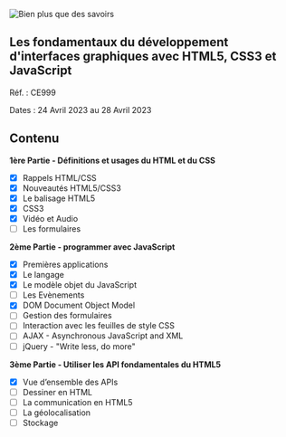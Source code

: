 ![Bien plus que des savoirs](https://static.ib-formation.fr/content/uploads/2022/06/17103530/cegos.png)

## Les fondamentaux du développement d'interfaces graphiques avec HTML5, CSS3 et JavaScript

Réf. : CE999

Dates : 24 Avril 2023 au 28 Avril 2023

## Contenu

**1ère Partie - Définitions et usages du HTML et du CSS**
- [x] Rappels HTML/CSS
- [x] Nouveautés HTML5/CSS3
- [x] Le balisage HTML5
- [x] CSS3
- [x] Vidéo et Audio
- [ ] Les formulaires

**2ème Partie - programmer avec JavaScript**
- [x] Premières applications
- [x] Le langage
- [x] Le modèle objet du JavaScript
- [ ] Les Evènements
- [x] DOM Document Object Model
- [ ] Gestion des formulaires
- [ ] Interaction avec les feuilles de style CSS
- [ ] AJAX - Asynchronous JavaScript and XML
- [ ] jQuery - "Write less, do more"

**3ème Partie - Utiliser les API fondamentales du HTML5**
- [x] Vue d’ensemble des APIs
- [ ] Dessiner en HTML
- [ ] La communication en HTML5
- [ ] La géolocalisation
- [ ] Stockage